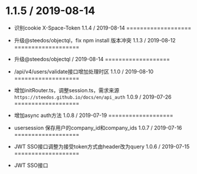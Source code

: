 
1.1.5 / 2019-08-14
===================

  * 识别cookie X-Space-Token
1.1.4 / 2019-08-14
===================

  * 升级@steedos/objectql，fix npm install 版本冲突
1.1.3 / 2019-08-12
===================

  * 升级@steedos/objectql / 2019-08-14
===================

  * /api/v4/users/validate接口增加处理时区
1.1.0 / 2019-08-10
===================

  * 增加initRouter.ts，调整session.ts，需求来源 `https://steedos.github.io/docs/en/api_auth`
1.0.9 / 2019-07-26
===================

  * 增加async auth方法
1.0.8 / 2019-07-19
===================

  * usersession 保存用户的company_id和company_ids
1.0.7 / 2019-07-16
===================

  * JWT SSO接口调整为接受token方式由header改为query
1.0.6 / 2019-07-15
===================

  * JWT SSO接口